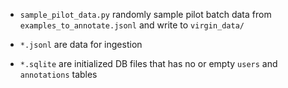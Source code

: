 * `sample_pilot_data.py` randomly sample pilot batch data from `examples_to_annotate.jsonl` and write to `virgin_data/`

* `*.jsonl` are data for ingestion 
* `*.sqlite` are initialized DB files that has no or empty `users` and `annotations` tables


